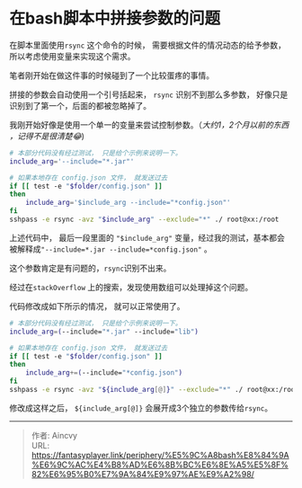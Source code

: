 # 在bash脚本中拼接参数的问题


在脚本里面使用`rsync` 这个命令的时候， 需要根据文件的情况动态的给予参数，所以考虑使用变量来实现这个需求。  

笔者刚开始在做这件事的时候碰到了一个比较蛋疼的事情。

拼接的参数会自动使用一个引号括起来， `rsync` 识别不到那么多参数， 好像只是识别到了第一个，后面的都被忽略掉了。

我刚开始好像是使用一个单一的变量来尝试控制参数。（*大约1，2个月以前的东西​，记得不是很清楚:joy:*)

```bash
# 本部分代码没有经过测试， 只是给个示例来说明一下。
include_arg='--include="*.jar"'

# 如果本地存在 config.json 文件， 就发送过去
if [[ test -e "$folder/config.json" ]] 
then
	include_arg='$include_arg --include="*config.json"'
fi
sshpass -e rsync -avz "$include_arg" --exclude="*" ./ root@xx:/root
```

上述代码中， 最后一段里面的 `"$include_arg"` 变量，经过我的测试，基本都会被解释成`"--include=*.jar --include=*config.json"` 。

这个参数肯定是有问题的，`rsync`识别不出来。

经过在`stackOverflow` 上的搜索，发现使用数组可以处理掉这个问题。

代码修改成如下所示的情况， 就可以正常使用了。

```bash
# 本部分代码没有经过测试， 只是给个示例来说明一下。
include_arg=(--include="*.jar" --include="lib")

# 如果本地存在 config.json 文件， 就发送过去
if [[ test -e "$folder/config.json" ]] 
then
	include_arg+=(--include="*config.json")
fi
sshpass -e rsync -avz "${include_arg[@]}" --exclude="*" ./ root@xx:/root
```

修改成这样之后， `${include_arg[@]}` 会展开成3个独立的参数传给`rsync`。 


---

> 作者: Aincvy  
> URL: https://fantasyplayer.link/periphery/%E5%9C%A8bash%E8%84%9A%E6%9C%AC%E4%B8%AD%E6%8B%BC%E6%8E%A5%E5%8F%82%E6%95%B0%E7%9A%84%E9%97%AE%E9%A2%98/  

